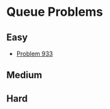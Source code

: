 # Queue Problems

## Easy
- [Problem 933](../problems/933_number_of_recent_calls/README.md)

## Medium

## Hard

